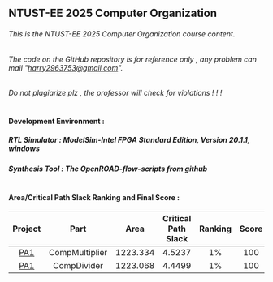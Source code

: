 NTUST-EE 2025 Computer Organization
-
###### This is the *NTUST-EE 2025 Computer Organization* course content. 
###### The code on the GitHub repository is for reference only , any problem can mail "harry2963753@gmail.com".
###### Do not plagiarize plz , the professor will check for violations ! ! !

#  
#### Development Environment :  
 
##### RTL Simulator : *ModelSim-Intel FPGA Standard Edition, Version 20.1.1, windows*  
##### Synthesis Tool : *The OpenROAD-flow-scripts from github*

#   
#### Area/Critical Path Slack Ranking and Final Score : 
| Project | Part | Area | Critical Path Slack | Ranking  | Score    |
|:----:|:------:|:-----:|:-----:|:-----:|:-----:|
|  [PA1](./PA1)   |  CompMultiplier | 1223.334 | 4.5237  | 1% | 100  |
|  [PA1](./PA1)  |  CompDivider | 1223.068 | 4.4499  | 1% | 100 |
